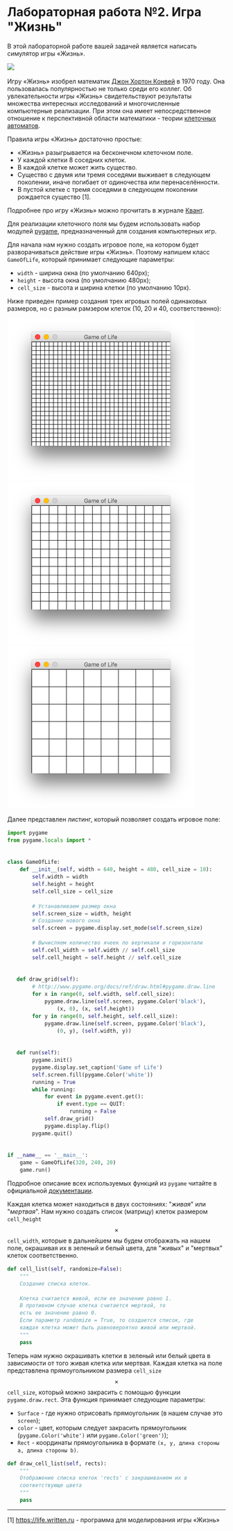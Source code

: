# Лабораторная работа №2. Игра "Жизнь"

В этой лабораторной работе вашей задачей является написать симулятор игры «Жизнь».

![](https://upload.wikimedia.org/wikipedia/commons/e/e5/Gospers_glider_gun.gif)

Игру «Жизнь» изобрел математик [Джон Хортон Конвей](https://ru.wikipedia.org/wiki/Конвей,_Джон_Хортон) в 1970 году. Она пользовалась популярностью не только среди его коллег. Об увлекательности игры «Жизнь» свидетельствуют результаты множества интересных исследований и многочисленные компьютерные реализации. При этом она имеет непосредственное отношение к перспективной области математики - теории [клеточных автоматов](https://ru.wikipedia.org/wiki/Клеточный_автомат).

Правила игры «Жизнь» достаточно простые:
- «Жизнь» разыгрывается на бесконечном клеточном поле.
- У каждой клетки 8 соседних клеток.
- В каждой клетке может жить существо.
- Существо с двумя или тремя соседями выживает в следующем поколении, иначе погибает от одиночества или перенаселённости.
- В пустой клетке с тремя соседями в следующем поколении рождается существо [1].

Подробнее про игру «Жизнь» можно прочитать в журнале [Квант](http://kvant.mccme.ru/1974/09/igra_zhizn.htm).

Для реализации клеточного поля мы будем использовать набор модулей [pygame](http://pygame.org/hifi.html), предназначенный для создания компьютерных игр.

Для начала нам нужно создать игровое поле, на котором будет разворачиваться действие игры «Жизнь». Поэтому напишем класс `GameOfLife`, который принимает следующие параметры:
- `width` - ширина окна (по умолчанию 640px);
- `height` - высота окна (по умолчанию 480px);
- `cell_size` - высота и ширина клетки (по умолчанию 10px).

Ниже приведен пример создания трех игровых полей одинаковых размеров, но с разным рамзером клеток (10, 20 и 40, соответственно):

![](life_empty_grid2.png)![](life_empty_grid1.png)
![](life_empty_grid3.png)

Далее представлен листинг, который позволяет создать игровое поле:

```python
import pygame
from pygame.locals import *


class GameOfLife:
    def __init__(self, width = 640, height = 480, cell_size = 10):
        self.width = width
        self.height = height
        self.cell_size = cell_size

        # Устанавливаем размер окна
        self.screen_size = width, height
        # Создание нового окна
        self.screen = pygame.display.set_mode(self.screen_size)
        
        # Вычисляем количество ячеек по вертикали и горизонтали
        self.cell_width = self.width // self.cell_size
        self.cell_height = self.height // self.cell_size
   
   
   def draw_grid(self):
        # http://www.pygame.org/docs/ref/draw.html#pygame.draw.line
        for x in range(0, self.width, self.cell_size):
            pygame.draw.line(self.screen, pygame.Color('black'), 
                (x, 0), (x, self.height))
        for y in range(0, self.height, self.cell_size):
            pygame.draw.line(self.screen, pygame.Color('black'), 
                (0, y), (self.width, y))
   
   
   def run(self):
        pygame.init()
        pygame.display.set_caption('Game of Life')
        self.screen.fill(pygame.Color('white'))
        running = True
        while running:
            for event in pygame.event.get():
                if event.type == QUIT:
                    running = False
            self.draw_grid()
            pygame.display.flip()
        pygame.quit()


if __name__ == '__main__':
    game = GameOfLife(320, 240, 20)
    game.run()
```

<div class="alert alert-info">
Подробное описание всех используемых функций из <code>pygame</code> читайте в официальной <a href="http://www.pygame.org/docs/ref/pygame.html">документации</a>. 
</div>

Каждая клетка может находиться в двух состояниях: "*живая*" или "*мертвая*". Нам нужно создать список (матрицу) клеток размером `cell_height` $$\times$$ `cell_width`, которые в дальнейшем мы будем отображать на нашем поле, окрашивая их в зеленый и белый цвета, для "живых" и "мертвых" клеток соответственно.


```python
def cell_list(self, randomize=False):
    """
    Создание списка клеток.
    
    Клетка считается живой, если ее значение равно 1. 
    В противном случае клетка считается мертвой, то 
    есть ее значение равно 0.
    Если параметр randomize = True, то создается список, где
    каждая клетка может быть равновероятно живой или мертвой.
    """
    pass
```

Теперь нам нужно окрашивать клетки в зеленый или белый цвета в зависимости от того живая клетка или мертвая. Каждая клетка на поле представлена прямоугольником размера `cell_size` $$\times$$ `cell_size`, который можно закрасить с помощью функции `pygame.draw.rect`. Эта функция принимает следующие параметры:

* `Surface` - где нужно отрисовать прямоугольник (в нашем случае это `screen`);
* `color` - цвет, которым следует закрасить прямоугольник (`pygame.Color('white')` или `pygame.Color('green')`);
* `Rect` - координаты прямоугольника в формате `(x, y, длина стороны a, длина стороны b)`.



```python
def draw_cell_list(self, rects):
    """
    Отображение списка клеток 'rects' с закрашиванием их в 
    соответствующе цвета
    """
    pass
```



---
[1] https://life.written.ru - программа для моделирования игры «Жизнь»